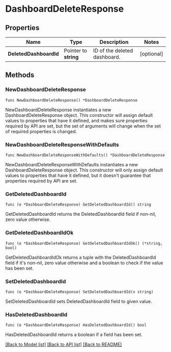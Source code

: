 # DashboardDeleteResponse

## Properties

Name | Type | Description | Notes
---- | ---- | ----------- | ------
**DeletedDashboardId** | Pointer to **string** | ID of the deleted dashboard. | [optional] 

## Methods

### NewDashboardDeleteResponse

`func NewDashboardDeleteResponse() *DashboardDeleteResponse`

NewDashboardDeleteResponse instantiates a new DashboardDeleteResponse object.
This constructor will assign default values to properties that have it defined,
and makes sure properties required by API are set, but the set of arguments
will change when the set of required properties is changed.

### NewDashboardDeleteResponseWithDefaults

`func NewDashboardDeleteResponseWithDefaults() *DashboardDeleteResponse`

NewDashboardDeleteResponseWithDefaults instantiates a new DashboardDeleteResponse object.
This constructor will only assign default values to properties that have it defined,
but it doesn't guarantee that properties required by API are set.

### GetDeletedDashboardId

`func (o *DashboardDeleteResponse) GetDeletedDashboardId() string`

GetDeletedDashboardId returns the DeletedDashboardId field if non-nil, zero value otherwise.

### GetDeletedDashboardIdOk

`func (o *DashboardDeleteResponse) GetDeletedDashboardIdOk() (*string, bool)`

GetDeletedDashboardIdOk returns a tuple with the DeletedDashboardId field if it's non-nil, zero value otherwise
and a boolean to check if the value has been set.

### SetDeletedDashboardId

`func (o *DashboardDeleteResponse) SetDeletedDashboardId(v string)`

SetDeletedDashboardId sets DeletedDashboardId field to given value.

### HasDeletedDashboardId

`func (o *DashboardDeleteResponse) HasDeletedDashboardId() bool`

HasDeletedDashboardId returns a boolean if a field has been set.


[[Back to Model list]](../README.md#documentation-for-models) [[Back to API list]](../README.md#documentation-for-api-endpoints) [[Back to README]](../README.md)


